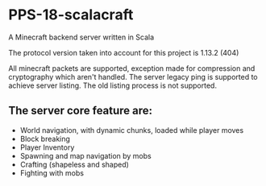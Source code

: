 # PPS-18-scalacraft
A Minecraft backend server written in Scala

The protocol version taken into account for this project is 1.13.2 (404)

All minecraft packets are supported, exception made for compression and cryptography which aren't handled.
The server legacy ping is supported to achieve server listing. The old listing process is not supported.

## The server core feature are:
- World navigation, with dynamic chunks, loaded while player moves
- Block breaking 
- Player Inventory
- Spawning and map navigation by mobs
- Crafting (shapeless and shaped)
- Fighting with mobs
